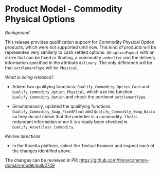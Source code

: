 # Product Model - Commodity Physical Options

_Background_

This release provides qualification support for Commodity Physical Option products, which were not supported until now. This kind of products will be represented very similarly to cash settled options: an `optionPayout` with an strike that can be fixed or floating, a commodity `underlier` and the delivery information specified in the attribute `delivery`. The only difference will be that `settlementType` will be `Physical`.

_What is being released?_

* Added two qualifying functions: `Qualify_Commodity_Option_Cash` and `Qualify_Commodity_Option_Physical`, which use the function `Qualify_Commodity_Option` and check the pertinent `settlementType`.

* Simultaneously, updated the qualifying functions `Qualify_Commodity_Swap_FixedFloat` and `Qualify_Commodity_Swap_Basis` so they do not check that the underlier is a commodity. That is redundant information since it is already been checked in `Qualify_AssetClass_Commodity`.

_Review directions_

* In the Rosetta platform, select the Textual Browser and inspect each of the changes identified above.

The changes can be reviewed in PR: https://github.com/finos/common-domain-model/pull/2749
